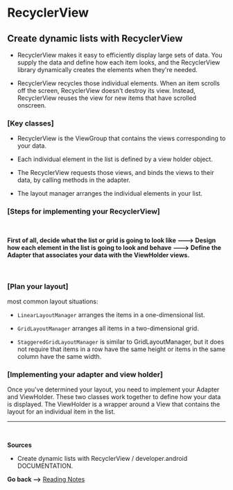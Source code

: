 # RecyclerView

## Create dynamic lists with RecyclerView

- RecyclerView makes it easy to efficiently display large sets of data. You supply the data and define how each item looks, and the RecyclerView library dynamically creates the elements when they're needed.

- RecyclerView recycles those individual elements. When an item scrolls off the screen, RecyclerView doesn't destroy its view. Instead, RecyclerView reuses the view for new items that have scrolled onscreen.

### **[Key classes]**

- RecyclerView is the ViewGroup that contains the views corresponding to your data.

- Each individual element in the list is defined by a view holder object.

- The RecyclerView requests those views, and binds the views to their data, by calling methods in the adapter.

- The layout manager arranges the individual elements in your list.

### **[Steps for implementing your RecyclerView]**

<br>

**First of all, decide what the list or grid is going to look like ---> Design how each element in the list is going to look and behave ---> Define the Adapter that associates your data with the ViewHolder views.**

<br>

### **[Plan your layout]**

most common layout situations:

- `LinearLayoutManager` arranges the items in a one-dimensional list.

- `GridLayoutManager` arranges all items in a two-dimensional grid.

- `StaggeredGridLayoutManager` is similar to GridLayoutManager, but it does not require that items in a row have the same height or items in the same column have the same width.

### **[Implementing your adapter and view holder]**

Once you've determined your layout, you need to implement your Adapter and ViewHolder. These two classes work together to define how your data is displayed. The ViewHolder is a wrapper around a View that contains the layout for an individual item in the list.

<hr>
<br>

**Sources**

- Create dynamic lists with RecyclerView / developer.android DOCUMENTATION.

**Go back -->** [Reading Notes](https://aseel-dweedar.github.io/reading-notes/)
